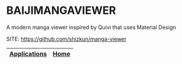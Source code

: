 # BAIJIMANGAVIEWER
 
 A modern manga viewer inspired by Quivi that uses Material Design
 
 SITE: https://github.com/shizkun/manga-viewer

 | [Applications](https://portable-linux-apps.github.io/apps.html) | [Home](https://portable-linux-apps.github.io)
 | --- | --- |
